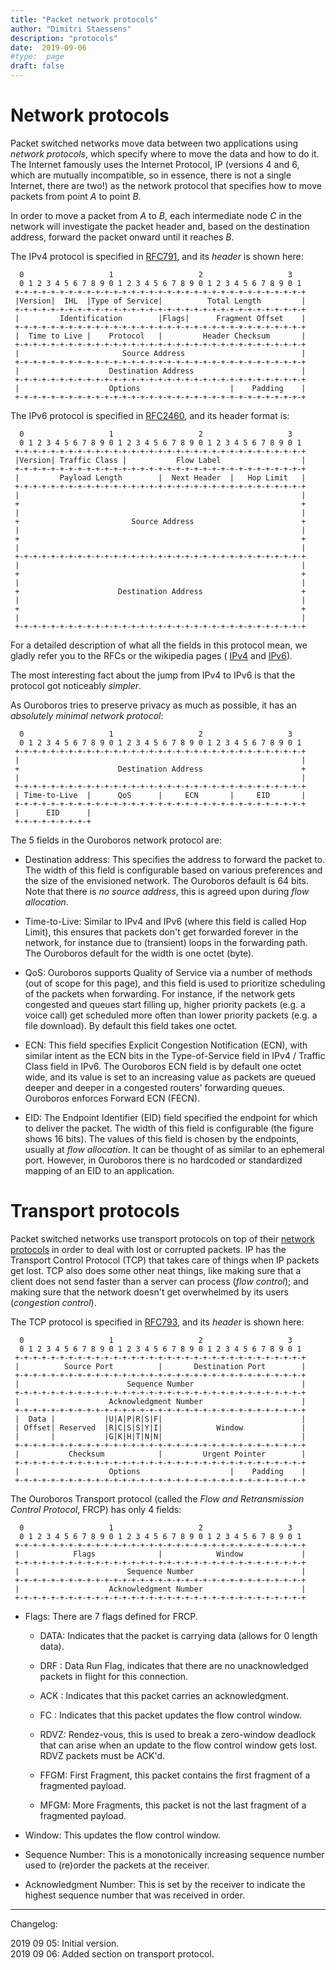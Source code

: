 ```yaml
---
title: "Packet network protocols"
author: "Dimitri Staessens"
description: "protocols"
date:  2019-09-06
#type:  page
draft: false
---
```


# Network protocols

Packet switched networks move data between two applications using
_network protocols_, which specify where to move the data and how to
do it.  The Internet famously uses the Internet Protocol, IP (versions
4 and 6, which are mutually incompatible, so in essence, there is not
a single Internet, there are two!) as the network protocol that
specifies how to move packets from point _A_ to point _B_.

In order to move a packet from _A_ to _B_, each intermediate node _C_
in the network will investigate the packet header and, based on the
destination address, forward the packet onward until it reaches _B_.

The IPv4 protocol is specified in
[RFC791](https://tools.ietf.org/html/rfc791), and its _header_ is
shown here:

```
  0                   1                   2                   3
  0 1 2 3 4 5 6 7 8 9 0 1 2 3 4 5 6 7 8 9 0 1 2 3 4 5 6 7 8 9 0 1
 +-+-+-+-+-+-+-+-+-+-+-+-+-+-+-+-+-+-+-+-+-+-+-+-+-+-+-+-+-+-+-+-+
 |Version|  IHL  |Type of Service|          Total Length         |
 +-+-+-+-+-+-+-+-+-+-+-+-+-+-+-+-+-+-+-+-+-+-+-+-+-+-+-+-+-+-+-+-+
 |         Identification        |Flags|      Fragment Offset    |
 +-+-+-+-+-+-+-+-+-+-+-+-+-+-+-+-+-+-+-+-+-+-+-+-+-+-+-+-+-+-+-+-+
 |  Time to Live |    Protocol   |         Header Checksum       |
 +-+-+-+-+-+-+-+-+-+-+-+-+-+-+-+-+-+-+-+-+-+-+-+-+-+-+-+-+-+-+-+-+
 |                       Source Address                          |
 +-+-+-+-+-+-+-+-+-+-+-+-+-+-+-+-+-+-+-+-+-+-+-+-+-+-+-+-+-+-+-+-+
 |                    Destination Address                        |
 +-+-+-+-+-+-+-+-+-+-+-+-+-+-+-+-+-+-+-+-+-+-+-+-+-+-+-+-+-+-+-+-+
 |                    Options                    |    Padding    |
 +-+-+-+-+-+-+-+-+-+-+-+-+-+-+-+-+-+-+-+-+-+-+-+-+-+-+-+-+-+-+-+-+
```

The IPv6 protocol is specified in
[RFC2460](https://tools.ietf.org/html/rfc2460), and its header format
is:

```
  0                   1                   2                   3
  0 1 2 3 4 5 6 7 8 9 0 1 2 3 4 5 6 7 8 9 0 1 2 3 4 5 6 7 8 9 0 1
 +-+-+-+-+-+-+-+-+-+-+-+-+-+-+-+-+-+-+-+-+-+-+-+-+-+-+-+-+-+-+-+-+
 |Version| Traffic Class |           Flow Label                  |
 +-+-+-+-+-+-+-+-+-+-+-+-+-+-+-+-+-+-+-+-+-+-+-+-+-+-+-+-+-+-+-+-+
 |         Payload Length        |  Next Header  |   Hop Limit   |
 +-+-+-+-+-+-+-+-+-+-+-+-+-+-+-+-+-+-+-+-+-+-+-+-+-+-+-+-+-+-+-+-+
 |                                                               |
 +                                                               +
 |                                                               |
 +                         Source Address                        +
 |                                                               |
 +                                                               +
 |                                                               |
 +-+-+-+-+-+-+-+-+-+-+-+-+-+-+-+-+-+-+-+-+-+-+-+-+-+-+-+-+-+-+-+-+
 |                                                               |
 +                                                               +
 |                                                               |
 +                      Destination Address                      +
 |                                                               |
 +                                                               +
 |                                                               |
 +-+-+-+-+-+-+-+-+-+-+-+-+-+-+-+-+-+-+-+-+-+-+-+-+-+-+-+-+-+-+-+-+

```

For a detailed description of what all the fields in this protocol
mean, we gladly refer you to the RFCs or the wikipedia pages (
[IPv4](https://en.wikipedia.org/wiki/IPv4) and
[IPv6](https://en.wikipedia.org/wiki/IPv6)).

The most interesting fact about the jump from IPv4 to IPv6 is that the
protocol got noticeably _simpler_.

As Ouroboros tries to preserve privacy as much as possible, it has an
*absolutely minimal network protocol*:

```
  0                   1                   2                   3
  0 1 2 3 4 5 6 7 8 9 0 1 2 3 4 5 6 7 8 9 0 1 2 3 4 5 6 7 8 9 0 1
 +-+-+-+-+-+-+-+-+-+-+-+-+-+-+-+-+-+-+-+-+-+-+-+-+-+-+-+-+-+-+-+-+
 |                                                               |
 +                      Destination Address                      +
 |                                                               |
 +-+-+-+-+-+-+-+-+-+-+-+-+-+-+-+-+-+-+-+-+-+-+-+-+-+-+-+-+-+-+-+-+
 | Time-to-Live  |      QoS      |     ECN       |     EID       |
 +-+-+-+-+-+-+-+-+-+-+-+-+-+-+-+-+-+-+-+-+-+-+-+-+-+-+-+-+-+-+-+-+
 |      EID      |
 +-+-+-+-+-+-+-+-+
```

The 5 fields in the Ouroboros network protocol are:

* Destination address: This specifies the address to forward the
  packet to. The width of this field is configurable based on various
  preferences and the size of the envisioned network. The Ouroboros
  default is 64 bits. Note that there is _no source address_, this is
  agreed upon during _flow allocation_.

* Time-to-Live: Similar to IPv4 and IPv6 (where this field is called
  Hop Limit), this ensures that packets don't get forwarded forever in
  the network, for instance due to (transient) loops in the forwarding
  path. The Ouroboros default for the width is one octet (byte).

* QoS: Ouroboros supports Quality of Service via a number of methods
  (out of scope for this page), and this field is used to prioritize
  scheduling of the packets when forwarding. For instance, if the
  network gets congested and queues start filling up, higher priority
  packets (e.g. a voice call) get scheduled more often than lower
  priority packets (e.g. a file download). By default this field takes
  one octet.

* ECN: This field specifies Explicit Congestion Notification (ECN),
  with similar intent as the ECN bits in the Type-of-Service field in
  IPv4 / Traffic Class field in IPv6. The Ouroboros ECN field is by
  default one octet wide, and its value is set to an increasing value
  as packets are queued deeper and deeper in a congested routers'
  forwarding queues. Ouroboros enforces Forward ECN (FECN).

* EID: The Endpoint Identifier (EID) field specified the endpoint for
  which to deliver the packet. The width of this field is configurable
  (the figure shows 16 bits). The values of this field is chosen by
  the endpoints, usually at _flow allocation_. It can be thought of as
  similar to an ephemeral port. However, in Ouroboros there is no
  hardcoded or standardized mapping of an EID to an application.

# Transport protocols

Packet switched networks use transport protocols on top of their
[network protocols](/docs/network_protocols) in order to deal with
lost or corrupted packets. IP has the Transport Control Protocol (TCP)
that takes care of things when IP packets get lost. TCP also does some
other neat things, like making sure that a client does not send faster
than a server can process (_flow control_); and making sure that the
network doesn't get overwhelmed by its users (_congestion control_).

The TCP protocol is specified in
[RFC793](https://tools.ietf.org/html/rfc793), and its _header_ is
shown here:

```
  0                   1                   2                   3
  0 1 2 3 4 5 6 7 8 9 0 1 2 3 4 5 6 7 8 9 0 1 2 3 4 5 6 7 8 9 0 1
 +-+-+-+-+-+-+-+-+-+-+-+-+-+-+-+-+-+-+-+-+-+-+-+-+-+-+-+-+-+-+-+-+
 |          Source Port          |       Destination Port        |
 +-+-+-+-+-+-+-+-+-+-+-+-+-+-+-+-+-+-+-+-+-+-+-+-+-+-+-+-+-+-+-+-+
 |                        Sequence Number                        |
 +-+-+-+-+-+-+-+-+-+-+-+-+-+-+-+-+-+-+-+-+-+-+-+-+-+-+-+-+-+-+-+-+
 |                    Acknowledgment Number                      |
 +-+-+-+-+-+-+-+-+-+-+-+-+-+-+-+-+-+-+-+-+-+-+-+-+-+-+-+-+-+-+-+-+
 |  Data |           |U|A|P|R|S|F|                               |
 | Offset| Reserved  |R|C|S|S|Y|I|            Window             |
 |       |           |G|K|H|T|N|N|                               |
 +-+-+-+-+-+-+-+-+-+-+-+-+-+-+-+-+-+-+-+-+-+-+-+-+-+-+-+-+-+-+-+-+
 |           Checksum            |         Urgent Pointer        |
 +-+-+-+-+-+-+-+-+-+-+-+-+-+-+-+-+-+-+-+-+-+-+-+-+-+-+-+-+-+-+-+-+
 |                    Options                    |    Padding    |
 +-+-+-+-+-+-+-+-+-+-+-+-+-+-+-+-+-+-+-+-+-+-+-+-+-+-+-+-+-+-+-+-+
```

The Ouroboros Transport protocol (called the _Flow and Retransmission
Control Protocol_, FRCP) has only 4 fields:

```
  0                   1                   2                   3
  0 1 2 3 4 5 6 7 8 9 0 1 2 3 4 5 6 7 8 9 0 1 2 3 4 5 6 7 8 9 0 1
 +-+-+-+-+-+-+-+-+-+-+-+-+-+-+-+-+-+-+-+-+-+-+-+-+-+-+-+-+-+-+-+-+
 |            Flags              |            Window             |
 +-+-+-+-+-+-+-+-+-+-+-+-+-+-+-+-+-+-+-+-+-+-+-+-+-+-+-+-+-+-+-+-+
 |                        Sequence Number                        |
 +-+-+-+-+-+-+-+-+-+-+-+-+-+-+-+-+-+-+-+-+-+-+-+-+-+-+-+-+-+-+-+-+
 |                    Acknowledgment Number                      |
 +-+-+-+-+-+-+-+-+-+-+-+-+-+-+-+-+-+-+-+-+-+-+-+-+-+-+-+-+-+-+-+-+

```

* Flags: There are 7 flags defined for FRCP.

  - DATA: Indicates that the packet is carrying data (allows for 0
          length data).

  - DRF : Data Run Flag, indicates that there are no unacknowledged
          packets in flight for this connection.

  - ACK : Indicates that this packet carries an acknowledgment.
  - FC  : Indicates that this packet updates the flow control window.
  - RDVZ: Rendez-vous, this is used to break a zero-window deadlock
          that can arise when an update to the flow control window
          gets lost. RDVZ packets must be ACK'd.
  - FFGM: First Fragment, this packet contains the first fragment of
          a fragmented payload.
  - MFGM: More Fragments, this packet is not the last fragment of a
          fragmented payload.

* Window: This updates the flow control window.

* Sequence Number: This is a monotonically increasing sequence number
                   used to (re)order the packets at the receiver.

* Acknowledgment Number: This is set by the receiver to indicate the
                         highest sequence number that was received in
                         order.

---
Changelog:

2019 09 05: Initial version.<br>
2019 09 06: Added section on transport protocol.